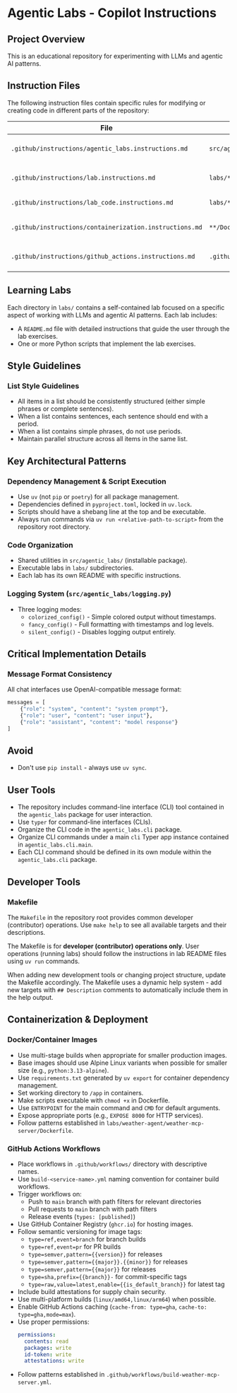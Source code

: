 # Agentic Labs - Copilot Instructions

## Project Overview

This is an educational repository for experimenting with LLMs and agentic AI patterns.

## Instruction Files

The following instruction files contain specific rules for modifying or creating code in different parts of the repository:

| File                                                    | Applies To                 | Description                            |
| ------------------------------------------------------- | -------------------------- | -------------------------------------- |
| `.github/instructions/agentic_labs.instructions.md`     | `src/agentic_labs/**/*.py` | Guidelines for core library code       |
| `.github/instructions/lab.instructions.md`              | `labs/**/*.md`             | Guidelines for lab documentation       |
| `.github/instructions/lab_code.instructions.md`         | `labs/**/*.py`             | Guidelines for lab code                |
| `.github/instructions/containerization.instructions.md` | `**/Dockerfile`            | Docker containerization best practices |
| `.github/instructions/github_actions.instructions.md`   | `.github/workflows/*.yml`  | GitHub Actions workflow patterns       |

## Learning Labs

Each directory in `labs/` contains a self-contained lab focused on a specific aspect of working with LLMs and agentic AI patterns. Each lab includes:

- A `README.md` file with detailed instructions that guide the user through the lab exercises.
- One or more Python scripts that implement the lab exercises.

## Style Guidelines

### List Style Guidelines

- All items in a list should be consistently structured (either simple phrases or complete sentences).
- When a list contains sentences, each sentence should end with a period.
- When a list contains simple phrases, do not use periods.
- Maintain parallel structure across all items in the same list.

## Key Architectural Patterns

### Dependency Management & Script Execution

- Use `uv` (not `pip` or `poetry`) for all package management.
- Dependencies defined in `pyproject.toml`, locked in `uv.lock`.
- Scripts should have a shebang line at the top and be executable.
- Always run commands via `uv run <relative-path-to-script>` from the repository root directory.

### Code Organization

- Shared utilities in `src/agentic_labs/` (installable package).
- Executable labs in `labs/` subdirectories.
- Each lab has its own README with specific instructions.

### Logging System (`src/agentic_labs/logging.py`)

- Three logging modes:
  - `colorized_config()` - Simple colored output without timestamps.
  - `fancy_config()` - Full formatting with timestamps and log levels.
  - `silent_config()` - Disables logging output entirely.

## Critical Implementation Details

### Message Format Consistency

All chat interfaces use OpenAI-compatible message format:

```python
messages = [
    {"role": "system", "content": "system prompt"},
    {"role": "user", "content": "user input"},
    {"role": "assistant", "content": "model response"}
]
```

## Avoid

- Don't use `pip install` - always use `uv sync`.

## User Tools

- The repository includes command-line interface (CLI) tool contained in the `agentic_labs` package for user interaction.
- Use `typer` for command-line interfaces (CLIs).
- Organize the CLI code in the `agentic_labs.cli` package.
- Organize CLI commands under a main `cli` Typer app instance contained in `agentic_labs.cli.main`.
- Each CLI command should be defined in its own module within the `agentic_labs.cli` package.

## Developer Tools

### Makefile

The `Makefile` in the repository root provides common developer (contributor) operations. Use `make help` to see all available targets and their descriptions.

The Makefile is for **developer (contributor) operations only**. User operations (running labs) should follow the instructions in lab README files using `uv run` commands.

When adding new development tools or changing project structure, update the Makefile accordingly. The Makefile uses a dynamic help system - add new targets with `## Description` comments to automatically include them in the help output.

## Containerization & Deployment

### Docker/Container Images

- Use multi-stage builds when appropriate for smaller production images.
- Base images should use Alpine Linux variants when possible for smaller size (e.g., `python:3.13-alpine`).
- Use `requirements.txt` generated by `uv export` for container dependency management.
- Set working directory to `/app` in containers.
- Make scripts executable with `chmod +x` in Dockerfile.
- Use `ENTRYPOINT` for the main command and `CMD` for default arguments.
- Expose appropriate ports (e.g., `EXPOSE 8000` for HTTP services).
- Follow patterns established in `labs/weather-agent/weather-mcp-server/Dockerfile`.

### GitHub Actions Workflows

- Place workflows in `.github/workflows/` directory with descriptive names.
- Use `build-<service-name>.yml` naming convention for container build workflows.
- Trigger workflows on:
  - Push to `main` branch with path filters for relevant directories
  - Pull requests to `main` branch with path filters
  - Release events (`types: [published]`)
- Use GitHub Container Registry (`ghcr.io`) for hosting images.
- Follow semantic versioning for image tags:
  - `type=ref,event=branch` for branch builds
  - `type=ref,event=pr` for PR builds
  - `type=semver,pattern={{version}}` for releases
  - `type=semver,pattern={{major}}.{{minor}}` for releases
  - `type=semver,pattern={{major}}` for releases
  - `type=sha,prefix={{branch}}-` for commit-specific tags
  - `type=raw,value=latest,enable={{is_default_branch}}` for latest tag
- Include build attestations for supply chain security.
- Use multi-platform builds (`linux/amd64,linux/arm64`) when possible.
- Enable GitHub Actions caching (`cache-from: type=gha`, `cache-to: type=gha,mode=max`).
- Use proper permissions:
  ```yaml
  permissions:
    contents: read
    packages: write
    id-token: write
    attestations: write
  ```
- Follow patterns established in `.github/workflows/build-weather-mcp-server.yml`.

